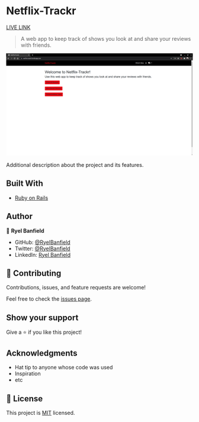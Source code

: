 # Netflix-Trackr

[LIVE LINK](https://netflix-trackr.herokuapp.com/)

> A web app to keep track of shows you look at and share your reviews with friends.

![screenshot](./Screenshot.png)

Additional description about the project and its features.

## Built With

- [Ruby on Rails](https://rubyonrails.org/)

## Author

👤 **Ryel Banfield**

- GitHub: [@RyelBanfield](https://github.com/ryelbanfield)
- Twitter: [@RyelBanfield](https://twitter.com/ryelbanfield)
- LinkedIn: [Ryel Banfield](https://www.linkedin.com/in/ryel-banfield/)

## 🤝 Contributing

Contributions, issues, and feature requests are welcome!

Feel free to check the [issues page](issues/).

## Show your support

Give a ⭐️ if you like this project!

## Acknowledgments

- Hat tip to anyone whose code was used
- Inspiration
- etc

## 📝 License

This project is [MIT](LICENSE) licensed.
